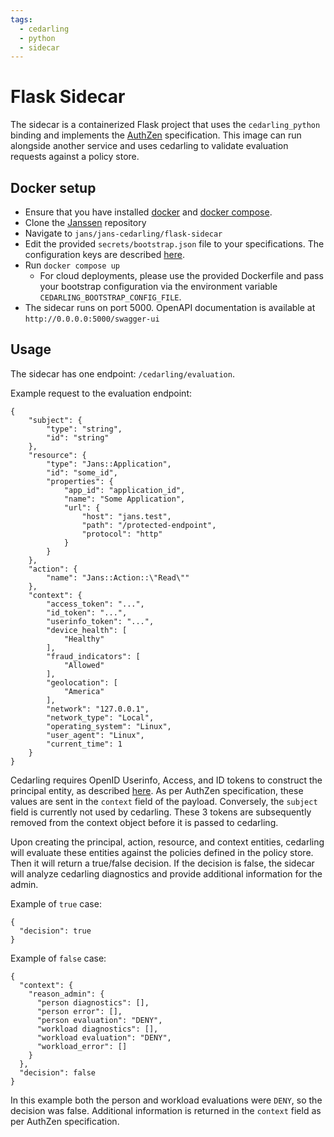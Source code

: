 ```yaml
---
tags:
  - cedarling
  - python
  - sidecar
---
```


# Flask Sidecar

The sidecar is a containerized Flask project that uses the `cedarling_python` binding and implements the [AuthZen](https://openid.github.io/authzen/) specification. This image can run alongside another service and uses cedarling to validate evaluation requests against a policy store. 

## Docker setup

- Ensure that you have installed [docker](https://docs.docker.com/engine/install/) and [docker compose](https://docs.docker.com/compose/install/). 
- Clone the [Janssen](https://github.com/JanssenProject/jans) repository
- Navigate to `jans/jans-cedarling/flask-sidecar`
- Edit the provided `secrets/bootstrap.json` file to your specifications. The configuration keys are described [here](https://github.com/JanssenProject/jans/blob/ffe9f493e4a5c6b05f2adeeb8a6eba7eb83b103e/jans-cedarling/bindings/cedarling_python/cedarling_python.pyi#L9). 
- Run `docker compose up`
  - For cloud deployments, please use the provided Dockerfile and pass your bootstrap configuration via the environment variable `CEDARLING_BOOTSTRAP_CONFIG_FILE`.
- The sidecar runs on port 5000. OpenAPI documentation is available at `http://0.0.0.0:5000/swagger-ui`

## Usage

The sidecar has one endpoint: `/cedarling/evaluation`.

Example request to the evaluation endpoint:

```
{
	"subject": {
		"type": "string",
		"id": "string"
	},
	"resource": {
		"type": "Jans::Application",
		"id": "some_id",
		"properties": {
			"app_id": "application_id",
			"name": "Some Application",
			"url": {
				"host": "jans.test",
				"path": "/protected-endpoint",
				"protocol": "http"
			}
		}
	},
	"action": {
		"name": "Jans::Action::\"Read\""
	},
	"context": {
		"access_token": "...",
		"id_token": "...",
		"userinfo_token": "...",
		"device_health": [
			"Healthy"
		],
		"fraud_indicators": [
			"Allowed"
		],
		"geolocation": [
			"America"
		],
		"network": "127.0.0.1",
		"network_type": "Local",
		"operating_system": "Linux",
		"user_agent": "Linux",
		"current_time": 1
	}
}
```

Cedarling requires OpenID Userinfo, Access, and ID tokens to construct the principal entity, as described [here](../cedarling-authz.md). As per AuthZen specification, these values are sent in the `context` field of the payload. Conversely, the `subject` field is currently not used by cedarling. These 3 tokens are subsequently removed from the context object before it is passed to cedarling.

Upon creating the principal, action, resource, and context entities, cedarling will evaluate these entities against the policies defined in the policy store. Then it will return a true/false decision. If the decision is false, the sidecar will analyze cedarling diagnostics and provide additional information for the admin.

Example of `true` case:

```
{
  "decision": true
}
```

Example of `false` case:

```
{
  "context": {
    "reason_admin": {
      "person diagnostics": [],
      "person error": [],
      "person evaluation": "DENY",
      "workload diagnostics": [],
      "workload evaluation": "DENY",
      "workload_error": []
    }
  },
  "decision": false
}
```

In this example both the person and workload evaluations were `DENY`, so the decision was false. Additional information is returned in the `context` field as per AuthZen specification.
